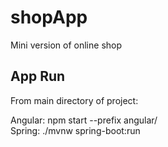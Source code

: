 # shopApp
Mini version of online shop

## App Run
From main directory of project:

Angular: npm start --prefix angular/  
Spring: ./mvnw spring-boot:run
